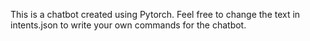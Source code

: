 This is a chatbot created using Pytorch. Feel free to change the text in intents.json to write your own commands for the chatbot.

